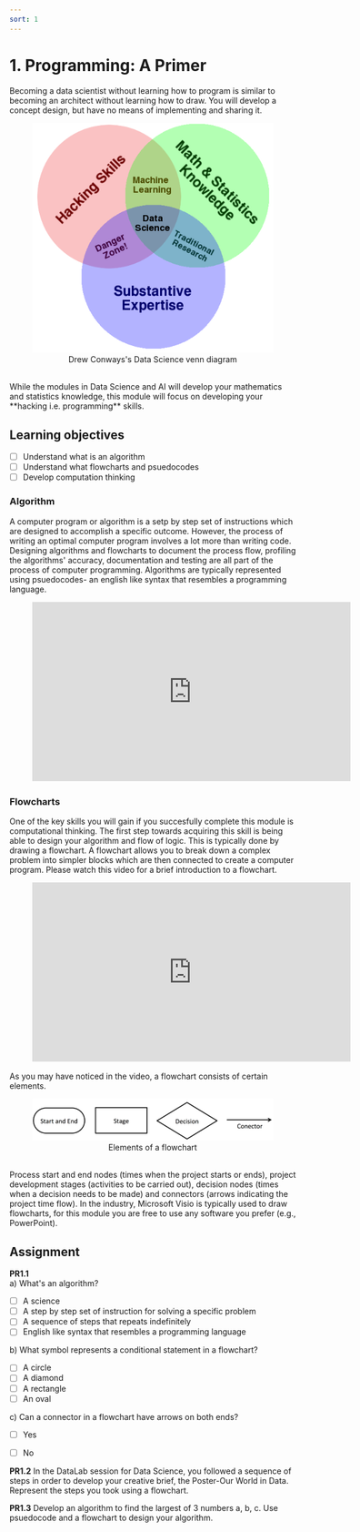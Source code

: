 ```yaml
---
sort: 1
---
```


# 1. Programming: A Primer

Becoming a data scientist without learning how to program is similar to becoming
an architect without learning how to draw. You will develop a concept design,
but have no means of implementing and sharing it.

<figure>
    <center>
    <img src=".\assets\Data_Science_VD.png" />
    <figcaption>Drew Conways's Data Science venn diagram</figcaption>
    </center>
</figure>
<br>
While the modules in Data Science and AI will develop your mathematics and statistics knowledge,
this module will focus on developing your **hacking i.e. programming** skills.

## Learning objectives
- [ ] Understand what is an algorithm
- [ ] Understand what flowcharts and psuedocodes
- [ ] Develop computation thinking

### Algorithm
A computer program or algorithm is a setp by step set of instructions which are designed to accomplish a specific outcome. However, the process of writing an optimal computer program involves a lot more than writing code. Designing algorithms and flowcharts to document the process flow, profiling the algorithms' accuracy, documentation and testing are all part of the process of computer programming. Algorithms are typically represented using psuedocodes- an english like syntax that resembles a programming language.


<!-- blank line -->
<figure class="video_container">
<center>
<iframe width="560" height="315" src="https://www.youtube.com/embed/6hfOvs8pY1k" title="YouTube video player" frameborder="0" allow="accelerometer; autoplay; clipboard-write; encrypted-media; gyroscope; picture-in-picture" allowfullscreen></iframe>
</center>
</figure>
<!-- blank line -->

### Flowcharts
One of the key skills you will gain if you succesfully complete this module is computational thinking. The first step towards acquiring this skill is being able to design your algorithm and flow of logic. This is typically done by drawing a flowchart. A flowchart allows you to break down a complex problem into simpler blocks which are then connected to create a computer program. Please watch this video for a brief introduction to a flowchart.

<!-- blank line -->
<figure class="video_container">
<center>
<iframe width="560" height="315" src="https://www.youtube.com/embed/uCNliFuKG8I" title="YouTube video player" frameborder="0" allow="accelerometer; autoplay; clipboard-write; encrypted-media; gyroscope; picture-in-picture" allowfullscreen></iframe>
</center>
</figure>
<!-- blank line -->

As you may have noticed in the video, a flowchart consists of certain elements.

<figure>
    <center>
    <img src=".\assets\flowchart.PNG" />
    <figcaption>Elements of a flowchart</figcaption>
    </center>
</figure>
<br>
Process start and end nodes (times when the project starts or ends), project development stages (activities to be carried out), decision nodes (times when a decision needs to be made) and connectors (arrows indicating the project time flow). In the industry, Microsoft Visio is typically used to draw flowcharts, for this module you are free to use any software you prefer (e.g., PowerPoint).

## Assignment
**PR1.1** <br>
a) What's an algorithm?
- [ ] A science
- [ ] A step by step set of instruction for solving a specific problem
- [ ] A sequence of steps that repeats indefinitely
- [ ] English like syntax that resembles a programming language

b) What symbol represents a conditional statement in a flowchart?
- [ ] A circle
- [ ] A diamond
- [ ] A rectangle
- [ ] An oval

c) Can a connector in a flowchart have arrows on both ends?
- [ ] Yes
- [ ] No


**PR1.2** In the DataLab session for Data Science, you followed a sequence of steps in order to develop your creative brief, the Poster-Our World in Data. Represent the steps you took using a flowchart.

**PR1.3** Develop an algorithm to find the largest of 3 numbers a, b, c. Use psuedocode and a flowchart to design your algorithm.
